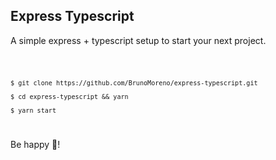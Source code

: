 ## Express Typescript

A simple express + typescript setup to start your next project.


<code>

    $ git clone https://github.com/BrunoMoreno/express-typescript.git

    $ cd express-typescript && yarn

    $ yarn start
    
</code>

Be happy 🎉!

